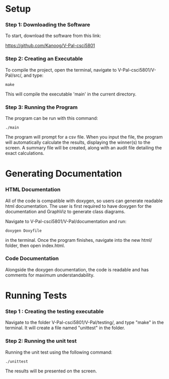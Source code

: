 # Setup

### Step 1: Downloading the Software

To start, download the software from this link:

https://github.com/Kanoog/V-Pal-csci5801

### Step 2: Creating an Executable

To compile the project, open the terminal, navigate to V-Pal-csci5801/V-Pal/src/, and
type:

```make```

This will compile the executable 'main' in the current directory.

### Step 3: Running the Program

The program can be run with this command:

```./main```

The program will prompt for a csv file. When you input the file, the program will
automatically calculate the results, displaying the winner(s) to the screen.
A summary file will be created, along with an audit file detailing
the exact calculations.

# Generating Documentation

### HTML Documentation

All of the code is compatible with doxygen, so users can generate readable html documentation. 
The user is first required to have doxygen for the documentation and GraphViz to generate class diagrams.

Navigate to V-Pal-csci5801/V-Pal/documentation and run:

```doxygen Doxyfile```

in the terminal. Once the program 
finishes, navigate into the new html/ folder, then open index.html.

### Code Documentation

Alongside the doxygen documentation, the code is readable and has comments for maximum understandability.

# Running Tests

### Step 1 : Creating the testing executable

Navigate to the folder V-Pal-csci5801/V-Pal/testing/, and type "make" in the terminal. It will create a file named "unittest" in the folder.

### Step 2: Running the unit test

Running the unit test using the following command: 

```./unittest```

The results will be presented on the screen. 
